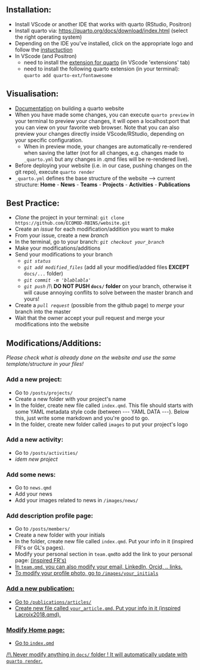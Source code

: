 ## Installation:

- Install VScode or another IDE that works with quarto (RStudio, Positron)
- Install quarto via: https://quarto.org/docs/download/index.html (select the right operating system)
- Depending on the IDE you've installed, click on the appropriate logo and follow the [instuctuction](https://quarto.org/docs/get-started/)
- In VScode (and Positron)
  - need to install the [extension for quarto](https://marketplace.visualstudio.com/items?itemName=quarto.quarto) (in VScode 'extensions' tab)
  - need to install the following quarto extension (in your terminal): `quarto add quarto-ext/fontawesome`
 
## Visualisation:

- [Documentation](https://quarto.org/docs/websites/) on building a quarto website
- When you have made some changes, you can execute `quarto preview` in your terminal to preview your changes, it will open a localhost:port that you can view on your favorite web browser. Note that you can also preview your changes directly inside VScode/RStudio, depending on your specific configuration.
  - When in preview mode, your changes are automatically re-rendered when saving the latter (not for all changes, e.g. changes made to `_quarto.yml` but any changes in .qmd files will be re-rendered live). 
- Before deploying your website (i.e. in our case, pushing changes on the git repo), execute `quarto render`
- `_quarto.yml` defines the base structure of the website
  --> current structure: **Home** - **News** - **Teams** - **Projects** - **Activities** - **Publications**

## Best Practice:

- _Clone_ the project in your terminal: `git clone https://github.com/ECOMOD-RBINS/website.git`
- Create an _issue_ for each modification/addition you want to make
- From your issue, create a new _branch_
- In the terminal, go to your branch: _`git checkout your_branch`_
- Make your modifications/additions
- Send your modifications to your branch
  - _`git status`_
  - _`git add modified_files`_ (add all your modified/added files **EXCEPT** `docs/...` folder)
  - _`git commit -m 'blablabla'`_
  - _`git push`_ /!\ **DO NOT PUSH `docs/` folder** on your branch, otherwise it will cause annoying conflits to solve between the master branch and yours!
- Create a _`pull request`_ (possible from the github page) to _merge_ your branch into the master
- Wait that the owner accept your pull request and merge your modifications into the website

## Modifications/Additions:
_Please check what is already done on the website and use the same template/structure in your files!_

### Add a new project:
- Go to `/posts/projects/` 
- Create a new folder with your project's name
- In the folder, create new file called `index.qmd`. This file should starts with some YAML metadata style code (between --- YAML DATA ---). Below this, just write some markdown and you're good to go.
- In the folder, create new folder called `images` to put your project's logo

### Add a new activity:
- Go to `/posts/activities/` 
- _idem new project_

### Add some news:
- Go to `news.qmd` 
- Add your news
- Add your images related to news in `/images/news/` 

### Add description profile page:
- Go to `/posts/members/` 
- Create a new folder with your initials
- In the folder, create new file called `index.qmd`. Put your info in it (inspired FR's or GL's pages).
- Modify your personal section in `team.qmd`to add the link to your personal page: <a href="/posts/members/your_initials"> (inspired FR's)
- In `team.qmd`, you can also modify your email, LinkedIn, Orcid, .. links.
- To modify your profile photo, go to `/images/your_initials`

### Add a new publication:
- Go to `/publications/articles/` 
- Create new file called `your_article.qmd`. Put your info in it (inspired Lacroix2018.qmd).

### Modify Home page:
- Go to `index.qmd`

/!\ Never modify anything in `docs/` folder ! It will automatically update with `quarto render`.




